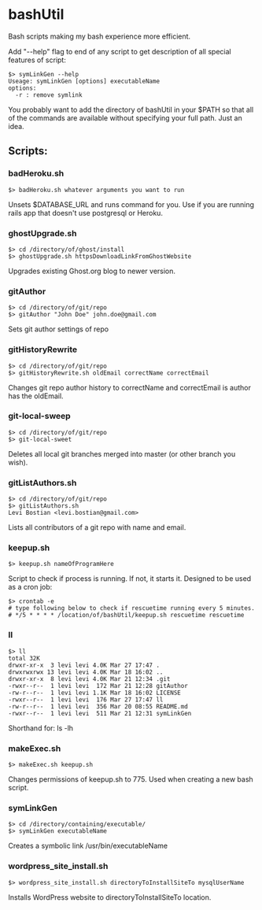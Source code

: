 bashUtil
========

Bash scripts making my bash experience more efficient.  

Add "--help" flag to end of any script to get description of all special features of script:
```
$> symLinkGen --help
Useage: symLinkGen [options] executableName
options:
  -r : remove symlink
```

You probably want to add the directory of bashUtil in your $PATH so that all of the commands are available without specifying your full path. Just an idea. 

## Scripts:

### badHeroku.sh
```
$> badHeroku.sh whatever arguments you want to run
```
Unsets $DATABASE_URL and runs command for you. Use if you are running rails app that doesn't use postgresql or Heroku.

### ghostUpgrade.sh
```
$> cd /directory/of/ghost/install
$> ghostUpgrade.sh httpsDownloadLinkFromGhostWebsite
```
Upgrades existing Ghost.org blog to newer version.

### gitAuthor
```
$> cd /directory/of/git/repo
$> gitAuthor "John Doe" john.doe@gmail.com
```
Sets git author settings of repo

### gitHistoryRewrite
```
$> cd /directory/of/git/repo
$> gitHistoryRewrite.sh oldEmail correctName correctEmail
```
Changes git repo author history to correctName and correctEmail is author has the oldEmail.

### git-local-sweep
```
$> cd /directory/of/git/repo
$> git-local-sweet 
```
Deletes all local git branches merged into master (or other branch you wish).

### gitListAuthors.sh
```
$> cd /directory/of/git/repo
$> gitListAuthors.sh
Levi Bostian <levi.bostian@gmail.com>
```
Lists all contributors of a git repo with name and email.

### keepup.sh
```
$> keepup.sh nameOfProgramHere
```
Script to check if process is running. If not, it starts it. 
Designed to be used as a cron job:
```
$> crontab -e
# type following below to check if rescuetime running every 5 minutes.
# */5 * * * * /location/of/bashUtil/keepup.sh rescuetime rescuetime
```

### ll
```
$> ll
total 32K
drwxr-xr-x  3 levi levi 4.0K Mar 27 17:47 .
drwxrwxrwx 13 levi levi 4.0K Mar 18 16:02 ..
drwxr-xr-x  8 levi levi 4.0K Mar 21 12:34 .git
-rwxr--r--  1 levi levi  172 Mar 21 12:28 gitAuthor
-rw-r--r--  1 levi levi 1.1K Mar 18 16:02 LICENSE
-rwxr--r--  1 levi levi  176 Mar 27 17:47 ll
-rw-r--r--  1 levi levi  356 Mar 20 08:55 README.md
-rwxr--r--  1 levi levi  511 Mar 21 12:31 symLinkGen
```
Shorthand for: ls -lh

### makeExec.sh
```
$> makeExec.sh keepup.sh
```
Changes permissions of keepup.sh to 775. Used when creating a new bash script.

### symLinkGen
```
$> cd /directory/containing/executable/
$> symLinkGen executableName
```
Creates a symbolic link /usr/bin/executableName

### wordpress_site_install.sh
```
$> wordpress_site_install.sh directoryToInstallSiteTo mysqlUserName
```
Installs WordPress website to directoryToInstallSiteTo location.
